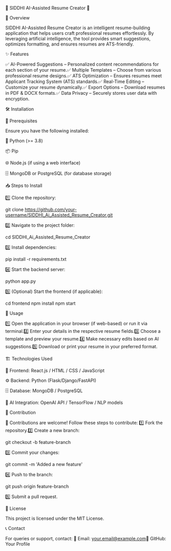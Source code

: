 🌟 SIDDHI AI-Assisted Resume Creator 🌟

🚀 Overview

SIDDHI AI-Assisted Resume Creator is an intelligent resume-building application that helps users craft professional resumes effortlessly. By leveraging artificial intelligence, the tool provides smart suggestions, optimizes formatting, and ensures resumes are ATS-friendly.

✨ Features

✅ AI-Powered Suggestions – Personalized content recommendations for each section of your resume.✅ Multiple Templates – Choose from various professional resume designs.✅ ATS Optimization – Ensures resumes meet Applicant Tracking System (ATS) standards.✅ Real-Time Editing – Customize your resume dynamically.✅ Export Options – Download resumes in PDF & DOCX formats.✅ Data Privacy – Securely stores user data with encryption.

🛠️ Installation

📌 Prerequisites

Ensure you have the following installed:

🐍 Python (>= 3.8)

📦 Pip

🌐 Node.js (if using a web interface)

🗄️ MongoDB or PostgreSQL (for database storage)

📥 Steps to Install

1️⃣ Clone the repository:

git clone https://github.com/your-username/SIDDHI_Ai_Assisted_Resume_Creator.git

2️⃣ Navigate to the project folder:

cd SIDDHI_Ai_Assisted_Resume_Creator

3️⃣ Install dependencies:

pip install -r requirements.txt

4️⃣ Start the backend server:

python app.py

5️⃣ (Optional) Start the frontend (if applicable):

cd frontend
npm install
npm start

🎯 Usage

1️⃣ Open the application in your browser (if web-based) or run it via terminal.2️⃣ Enter your details in the respective resume fields.3️⃣ Choose a template and preview your resume.4️⃣ Make necessary edits based on AI suggestions.5️⃣ Download or print your resume in your preferred format.

🏗️ Technologies Used

🎨 Frontend: React.js / HTML / CSS / JavaScript

⚙️ Backend: Python (Flask/Django/FastAPI)

🗄️ Database: MongoDB / PostgreSQL

🤖 AI Integration: OpenAI API / TensorFlow / NLP models

🤝 Contribution

🙌 Contributions are welcome! Follow these steps to contribute:
1️⃣ Fork the repository.2️⃣ Create a new branch:

git checkout -b feature-branch

3️⃣ Commit your changes:

git commit -m 'Added a new feature'

4️⃣ Push to the branch:

git push origin feature-branch

5️⃣ Submit a pull request.

📜 License

This project is licensed under the MIT License.

📞 Contact

For queries or support, contact:
📧 Email: your.email@example.com🔗 GitHub: Your Profile
